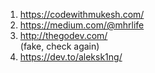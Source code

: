 1) https://codewithmukesh.com/ <br />
2) https://medium.com/@mhrlife <br />
3) http://thegodev.com/ <br /> (fake, check again)
4) https://dev.to/aleksk1ng/ <br />

